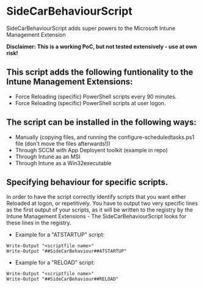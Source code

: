 # SideCarBehaviourScript
SideCarBehaviourScript adds super powers to the Microsoft Intune Management Extension

**Disclaimer: This is a working PoC, but not tested extensively - use at own risk!**

## This script adds the following funtionality to the Intune Management Extensions:
- Force Reloading (specific) PowerShell scripts every 90 minutes.
- Force Reloading (specific) PowerShell scripts at user logon.

## The script can be installed in the following ways:
- Manually (copying files, and running the configure-scheduledtasks.ps1 file (don't move the files afterwards!))
- Through SCCM with App Deployent toolkit (example in repo)
- Through Intune as an MSI
- Through Intune as a Win32executable

## Specifying behaviour for specific scripts.
In order to have the script correctly identify scripts that you want either Reloaded at logon, or repetitively.
You have to output two very specific lines as the first output of your scripts, as it will be written to the registry by the Intune Management Extensions - The SideCarBehaviourScript looks for these lines in the registry.

- Example for a "ATSTARTUP" script:
```
Write-Output "<scriptfile name>"
Write-Output "##SideCarBehaviour##ATSTARTUP"  
```
  
- Example for a "RELOAD" script:
```
Write-Output "<scriptfile name>"
Write-Output "##SideCarBehaviour##RELOAD" 
```
